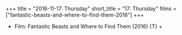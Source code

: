 +++
title = "2016-11-17: Thursday"
short_title = "17: Thursday"
films = ["fantastic-beasts-and-where-to-find-them-2016"]
+++


* Film: Fantastic Beasts and Where to Find Them (2016) {T} +

